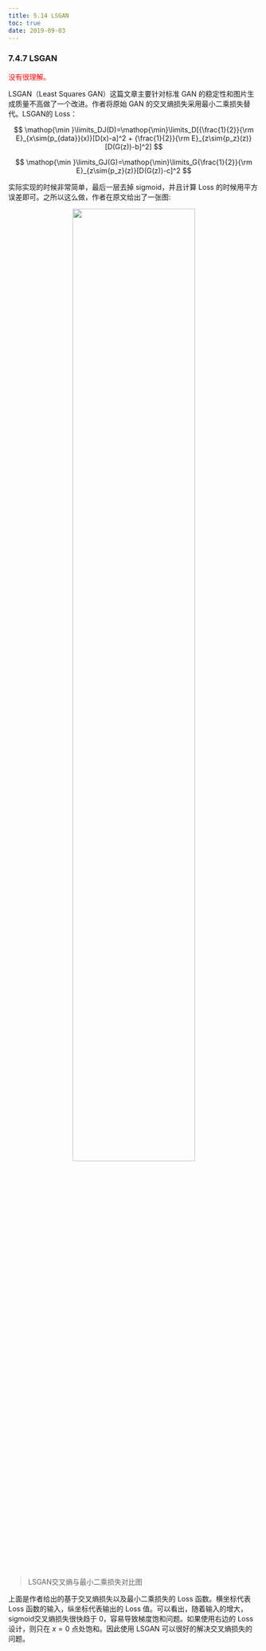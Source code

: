 ```yaml
---
title: 5.14 LSGAN
toc: true
date: 2019-09-03
---
```


### 7.4.7 LSGAN

<span style="color:red;">没有很理解。</span>

LSGAN（Least Squares GAN）这篇文章主要针对标准 GAN 的稳定性和图片生成质量不高做了一个改进。作者将原始 GAN 的交叉熵损失采用最小二乘损失替代。LSGAN的 Loss：

$$
\mathop{\min }\limits_DJ(D)=\mathop{\min}\limits_D[{\frac{1}{2}}{\rm E}_{x\sim{p_{data}}(x)}[D(x)-a]^2 + {\frac{1}{2}}{\rm E}_{z\sim{p_z}(z)}[D(G(z))-b]^2]
$$

$$
\mathop{\min }\limits_GJ(G)=\mathop{\min}\limits_G{\frac{1}{2}}{\rm E}_{z\sim{p_z}(z)}[D(G(z))-c]^2
$$

​实际实现的时候非常简单，最后一层去掉 sigmoid，并且计算 Loss 的时候用平方误差即可。之所以这么做，作者在原文给出了一张图:

<p align="center">
    <img width="70%" height="70%" src="http://images.iterate.site/blog/image/20190722/fN0Dtt3gzhn6.png?imageslim">
</p>

> LSGAN交叉熵与最小二乘损失对比图

上面是作者给出的基于交叉熵损失以及最小二乘损失的 Loss 函数。横坐标代表 Loss 函数的输入，纵坐标代表输出的 Loss 值。可以看出，随着输入的增大，sigmoid交叉熵损失很快趋于 0，容易导致梯度饱和问题。如果使用右边的 Loss 设计，则只在 $x=0$ 点处饱和。因此使用 LSGAN 可以很好的解决交叉熵损失的问题。
